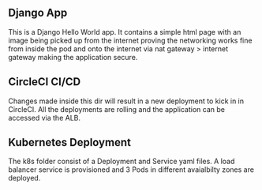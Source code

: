 ## Django App

This is a Django Hello World app. It contains a simple html page with an image being picked up from the internet proving the networking works fine from inside the pod and onto the internet via nat gateway > internet gateway making the application secure.

## CircleCI CI/CD

Changes made inside this dir will result in a new deployment to kick in in CircleCI. All the deployments are rolling and the application can be accessed via the ALB.

## Kubernetes Deployment

The k8s folder consist of a Deployment and Service yaml files. A load balancer service is provisioned and 3 Pods in different avaialbilty zones are deployed.